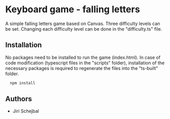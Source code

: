 
# Keyboard game - falling letters

A simple falling letters game based on Canvas. Three difficulty levels can be set. Changing each difficulty level can be done in the "difficulty.ts" file. 



## Installation

No packages need to be installed to run the game (index.html). In case of code modification (typescript files in the "scripts" folder), installation of the necessary packages is required to regenerate the files into the "ts-built" folder.


```bash
  npm install 
```
    
## Authors

- Jiri Schejbal

